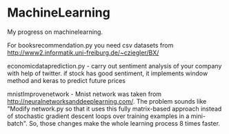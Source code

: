 # MachineLearning

My progress on machinelearning. 

For booksrecommendation.py you need csv datasets from http://www2.informatik.uni-freiburg.de/~cziegler/BX/

economicdataprediction.py - carry out sentiment analysis of your company with help of twitter. if stock has good sentiment, it implements window method and keras to predict future prices

mnistImprovenetwork - Mnist network was taken from http://neuralnetworksanddeeplearning.com/. The problem sounds like "Modify network.py so that it uses this fully matrix-based approach instead of stochastic gradient descent loops over training examples in a mini-batch". So, those changes make the whole learning process 8 times faster. 
